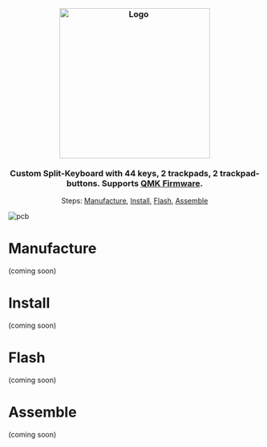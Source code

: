 
<h3 align="center">
    <br/>
    <img src="https://github.com/da-h/BackOnTrack-SplitKb/assets/19650074/1633741e-704f-4d27-8a53-c6987eb71e82" width="300" alt="Logo"/><br/><br/>
    Custom Split-Keyboard with 44 keys, 2 trackpads, 2 trackpad-buttons. Supports <a href="https://qmk.fm/">QMK Firmware</a>.
</h3>

<p align="center"> Steps: <a href="#setup">Manufacture</a>, <a href="#installation">Install</a>, <a href="#flashing">Flash</a>, <a href="#assemble">Assemble</a>
</p>

![pcb](https://github.com/da-h/BackOnTrack-SplitKb/assets/19650074/f81f0db0-98bd-4ce9-bd3f-bb82b66a15d2)


# Manufacture
(coming soon)

# Install
(coming soon)

# Flash
(coming soon)

# Assemble
(coming soon)
